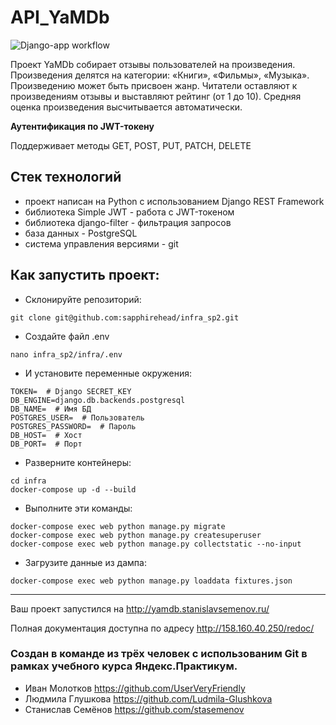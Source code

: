 # API_YaMDb
![Django-app workflow](https://github.com/stasemenov/yamdb_final/actions/workflows/yamdb_workflow.yml/badge.svg)

Проект YaMDb собирает отзывы пользователей на произведения. Произведения делятся на категории: «Книги», «Фильмы», «Музыка».
Произведению может быть присвоен жанр.
Читатели оставляют к произведениям отзывы и выставляют рейтинг (от 1 до 10).
Cредняя оценка произведения высчитывается автоматически.

**Аутентификация по JWT-токену**

Поддерживает методы GET, POST, PUT, PATCH, DELETE

## Стек технологий
- проект написан на Python с использованием Django REST Framework
- библиотека Simple JWT - работа с JWT-токеном
- библиотека django-filter - фильтрация запросов
- база данных - PostgreSQL
- система управления версиями - git

## Как запустить проект:

- Склонируйте репозиторий:

```
git clone git@github.com:sapphirehead/infra_sp2.git
```

- Создайте файл .env
```
nano infra_sp2/infra/.env
```

- И установите переменные окружения:
```
TOKEN=  # Django SECRET_KEY
DB_ENGINE=django.db.backends.postgresql
DB_NAME=  # Имя БД
POSTGRES_USER=  # Пользователь
POSTGRES_PASSWORD=  # Пароль
DB_HOST=  # Хост
DB_PORT=  # Порт
```

- Разверните контейнеры:

```
cd infra
docker-compose up -d --build
```

- Выполните эти команды:
```
docker-compose exec web python manage.py migrate
docker-compose exec web python manage.py createsuperuser
docker-compose exec web python manage.py collectstatic --no-input
```

- Загрузите данные из дампа:
```
docker-compose exec web python manage.py loaddata fixtures.json
```

__________________________________

Ваш проект запустился на http://yamdb.stanislavsemenov.ru/

Полная документация доступна по адресу http://158.160.40.250/redoc/


### Cоздан в команде из трёх человек с использованим Git в рамках учебного курса Яндекс.Практикум.

- Иван Молотков https://github.com/UserVeryFriendly
- Людмила Глушкова https://github.com/Ludmila-Glushkova
- Станислав Семёнов https://github.com/stasemenov